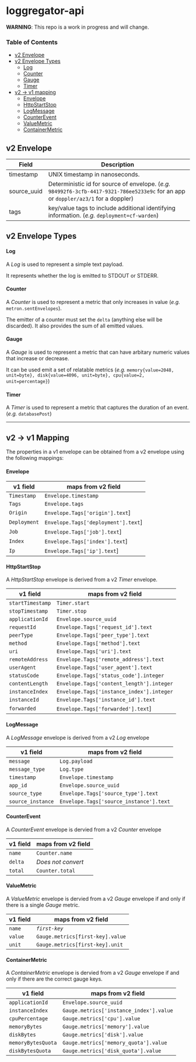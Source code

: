 # loggregator-api
**WARNING**: This repo is a work in progress and will change.

### Table of Contents

* [v2 Envelope](#v2-envelope)
* [v2 Envelope Types](#v2-envelope-types)
  * [Log](#log)
  * [Counter](#counter)
  * [Gauge](#gauge)
  * [Timer](#timer)
* [v2 -> v1 mapping](#v2---v1-mapping)
  * [Envelope](#envelope)
  * [HttpStartStop](#httpstartstop)
  * [LogMessage](#logmessage)
  * [CounterEvent](#counterevent)
  * [ValueMetric](#valuemetric)
  * [ContainerMetric](#containermetric)

## v2 Envelope

| Field | Description |
| ----- | ----------- |
| timestamp | UNIX timestamp in nanoseconds. |
| source_uuid | Deterministic id for source of envelope. (*e.g.* `984992f6-3cfb-4417-9321-786ee5233e9c` for an app or `doppler/az3/1` for a doppler)
| tags | key/value tags to include additional identifying information. (*e.g.* `deployment=cf-warden`) |


## v2 Envelope Types

#### Log

A *Log* is used to represent a simple text payload.

It represents whether the log is emitted to STDOUT or STDERR.

#### Counter

A *Counter* is used to represent a metric that only increases in value (*e.g.* `metron.sentEnvelopes`). 

The emitter of a counter must set the `delta` (anything else will be discarded). It also provides the sum of all emitted values.

#### Gauge

A *Gauge* is used to represent a metric that can have arbitary numeric values that increase or decrease. 

It can be used emit a set of relatable metrics (*e.g.* `memory{value=2048, unit=byte}, disk{value=4096, unit=byte}, cpu{value=2, unit=percentage}`)

#### Timer

A *Timer* is used to represent a metric that captures the duration of an event. (*e.g.* `databasePost`)

----

## v2 -> v1 Mapping

The properties in a v1 envelope can be obtained from a v2 envelope using the following mappings:

#### Envelope

|v1 field | maps from v2 field|
|---------|-------------------|
|`Timestamp`|`Envelope.timestamp`|
|`Tags`|`Envelope.tags`|
|`Origin`| `Envelope.Tags['origin'].text`] |
|`Deployment`| `Envelope.Tags['deployment'].text`] |
|`Job`| `Envelope.Tags['job'].text`] |
|`Index`| `Envelope.Tags['index'].text`] |
|`Ip`| `Envelope.Tags['ip'].text`] |


#### HttpStartStop

A *HttpStartStop* envelope is derived from a v2 *Timer* envelope.

|v1 field | maps from v2 field|
|---------|-------------------|
| `startTimestamp` |`Timer.start` |
| `stopTimestamp` | `Timer.stop` |
| `applicationId` | `Envelope.source_uuid`|
| `requestId` | `Envelope.Tags['request_id'].text` |
| `peerType` | `Envelope.Tags['peer_type'].text` |
| `method` | `Envelope.Tags['method'].text` |
| `uri` | `Envelope.Tags['uri'].text`|
| `remoteAddress` | `Envelope.Tags['remote_address'].text` |
| `userAgent` | `Envelope.Tags['user_agent'].text` |
| `statusCode` | `Envelope.Tags['status_code'].integer` |
| `contentLength` | `Envelope.Tags['content_length'].integer` |
| `instanceIndex` | `Envelope.Tags['instance_index'].integer`|
| `instanceId` | `Envelope.Tags['instance_id'].text`|
| `forwarded` | `Envelope.Tags['forwarded'].text`]|

#### LogMessage

A *LogMessage* envelope is derived from a v2 *Log* envelope

|v1 field | maps from v2 field|
|---------|-------------------|
| `message` | `Log.payload`|
| `message_type` | `Log.type`|
| `timestamp` | `Envelope.timestamp`|
| `app_id` | `Envelope.source_uuid`|
| `source_type` | `Envelope.Tags['source_type'].text`|
| `source_instance` | `Envelope.Tags['source_instance'].text` |

#### CounterEvent

A *CounterEvent* envelope is dervied from a v2 *Counter* envelope

|v1 field | maps from v2 field|
|---------|-------------------|
| `name` | `Counter.name`|
| `delta` | *Does not convert*|
| `total` | `Counter.total`|

#### ValueMetric

A *ValueMetric* envelope is dervied from a v2 *Gauge* envelope if and only if there is a single *Gauge* metric.

|v1 field | maps from v2 field|
|---------|-------------------|
| `name` | *`first-key`*|
| `value` | `Gauge.metrics[first-key].value`|
| `unit` | `Gauge.metrics[first-key].unit`|

#### ContainerMetric

A *ContainerMetric* envelope is dervied from a v2 *Gauge* envelope if and only if there are the correct gauge keys.

|v1 field | maps from v2 field|
|---------|-------------------|
| `applicationId` |`Envelope.source_uuid` |
| `instanceIndex` | `Gauge.metrics['instance_index'].value` |
| `cpuPercentage` | `Gauge.metrics['cpu'].value`|
| `memoryBytes` | `Gauge.metrics['memory'].value`|
| `diskBytes` | `Gauge.metrics['disk'].value`|
| `memoryBytesQuota` | `Gauge.metrics['memory_quota'].value`|
| `diskBytesQuota` | `Gauge.metrics['disk_quota'].value`|




